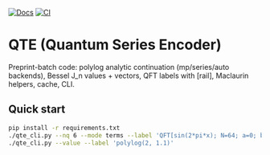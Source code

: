 [![Docs](https://img.shields.io/badge/docs-pages-blue)](https://3KD.github.io/QTE/) [![CI](https://github.com/3KD/QTE/actions/workflows/ci.yml/badge.svg)](https://github.com/3KD/QTE/actions/workflows/ci.yml)

# QTE (Quantum Series Encoder)

Preprint-batch code: polylog analytic continuation (mp/series/auto backends),
Bessel J_n values + vectors, QFT labels with [rail], Maclaurin helpers, cache, CLI.

## Quick start
```bash
pip install -r requirements.txt
./qte_cli.py --nq 6 --mode terms --label 'QFT[sin(2*pi*x); N=64; a=0; b=1; ifft][rail]'
./qte_cli.py --value --label 'polylog(2, 1.1)'
